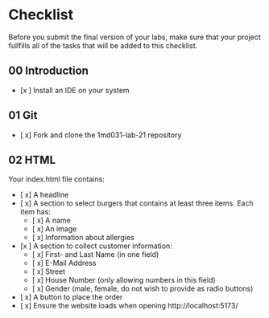 # Checklist

Before you submit the final version of your labs, make sure that your project fullfills all of the tasks that will be added to this checklist.

## 00 Introduction

- [x ] Install an IDE on your system

## 01 Git

- [ x] Fork and clone the 1md031-lab-21 repository
## 02 HTML

Your index.html file contains:
- [ x] A headline
- [ x] A section to select burgers that contains at least three items. Each item has:
    - [ x] A name
    - [ x] An image
    - [ x] Information about allergies 
- [x ] A section to collect customer information:
    - [ x] First- and Last Name (in one field)
    - [ x] E-Mail Address
    - [ x] Street
    - [ x] House Number (only allowing numbers in this field)
    - [ x] Gender (male, female, do not wish to provide as radio buttons)
- [ x] A button to place the order
- [ x] Ensure the website loads when opening http://localhost:5173/
